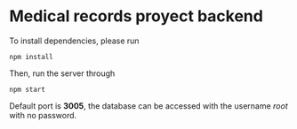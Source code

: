 # Medical records proyect backend

To install dependencies, please run

```
npm install
```

Then, run the server through

```
npm start
```

Default port is **3005**, the database can be accessed with the username *root* with no password.